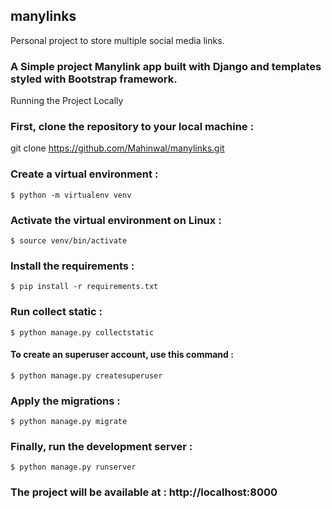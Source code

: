 ## manylinks

Personal project to store multiple social media links.
### A Simple project Manylink app built with Django and templates styled with Bootstrap framework.

Running the Project Locally
### First, clone the repository to your local machine :
git clone https://github.com/Mahinwal/manylinks.git

### Create a virtual environment :
```$ python -m virtualenv venv```

### Activate the virtual environment on Linux :
```$ source venv/bin/activate```

### Install the requirements :
```$ pip install -r requirements.txt```

### Run collect static :
```$ python manage.py collectstatic```

#### To create an superuser account, use this command :
```$ python manage.py createsuperuser```
### Apply the migrations :
```$ python manage.py migrate```
### Finally, run the development server :
```$ python manage.py runserver```

### The project will be available at : http://localhost:8000
